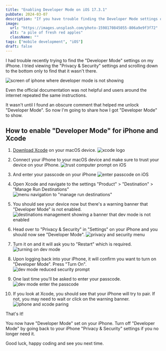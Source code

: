 ```yaml
---
title: "Enabling Developer Mode on iOS 17.3.1"
pubDate: 2024-03-07
description: "If you have trouble finding the Developer Mode settings on your iPhone, I may have the fix for you. The official documentation was outdated and other users' comments around the internet echoed what the docs said. "
image:
  url: "https://images.unsplash.com/photo-1598170845055-806a9e9f3f72"
  alt: "a pile of fresh red apples"
  className: ""
tags: ["mobile development", "iOS"]
draft: false
---
```


I had trouble recently trying to find the "Developer Mode" settings on my iPhone. I tried viewing the "Privacy & Security" settings and scrolling down to the bottom only to find that it wasn't there.

![screen of iphone where developer mode is not showing](./_images/developer-mode/developer-mode-invisible.jpg)

Even the official documentation was not helpful and users around the internet repeated the same instructions.

It wasn't until I found an obscure comment that helped me unlock "Developer Mode". So now I'm going to share how I got "Developer Mode" to show.

## How to enable "Developer Mode" for iPhone and Xcode

1. [Download Xcode](https://developer.apple.com/xcode/) on your macOS device.
   ![xcode logo](./_images/developer-mode/xcode-logo.png)

2. Connect your iPhone to your macOS device and make sure to trust your device on your iPhone.
   ![trust computer prompt on iOS](./_images/developer-mode/trust-computer-prompt.jpeg)

3. And enter your passcode on your iPhone
   ![enter passcode on iOS](./_images/developer-mode/enter-device-passcode.jpeg)

4. Open Xcode and navigate to the settings "Product" > "Destination" > "Manage Run Destinations"
   ![menu navigation to "manage run destinations"](./_images/developer-mode/xcode-manage-run-destinations.png)

5. You should see your device now but there's a warning banner that "Developer Mode" is not enabled.
   ![destinations management showing a banner that dev mode is not enabled](./_images/developer-mode/xcode-destinations-no-dev-mode.png)

6. Head over to "Privacy & Security" in "Settings" on your iPhone and you should now see "Developer Mode".
   ![privacy and security menu](./_images/developer-mode/privacy-and-security.jpeg)

7. Turn it on and it will ask you to "Restart" which is required.
   ![turning on dev mode](./_images/developer-mode/dev-mode-on.jpeg)

8. Upon logging back into your iPhone, it will confirm you want to turn on "Developer Mode". Press "Turn On".
   ![dev mode reduced security prompt](./_images/developer-mode/dev-mode-reduced-security.jpeg)

9. One last time you'll be asked to enter your passcode.
   ![dev mode enter the passcode](./_images/developer-mode/dev-mode-passcode.jpeg)

10. If you look at Xcode, you should see that your iPhone will try to pair. If not, you may need to wait or click on the warning banner.
    ![iphone and xcode paring](./_images/developer-mode/xcode-device-pairing.png)

That's it!

You now have "Developer Mode" set on your iPhone. Turn off "Developer Mode" by going back to your iPhone "Privacy & Security" settings if you no longer need it.

Good luck, happy coding and see you next time.
